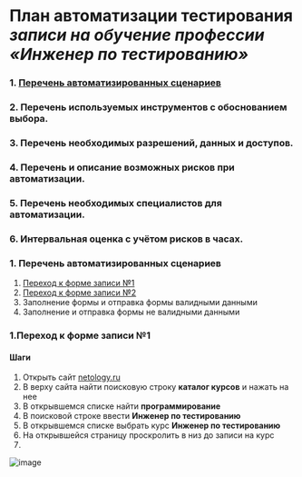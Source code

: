 # **План автоматизации тестирования _записи на обучение профессии «Инженер по тестированию»_**

### 1. [Перечень автоматизированных сценариев](#перечень-автоматизированных-сценариев)
### 2. Перечень используемых инструментов с обоснованием выбора.
### 3. Перечень необходимых разрешений, данных и доступов.
### 4. Перечень и описание возможных рисков при автоматизации.
### 5. Перечень необходимых специалистов для автоматизации.
### 6. Интервальная оценка с учётом рисков в часах.

### 1. Перечень автоматизированных сценариев

1. [Переход к форме записи №1](#переход-к-форме-записи-№1)
2. [Переход к форме записи №2](#переход-к-форме-записи-№2)
3. Заполнение формы и отправка формы валидными данными
4. Заполнение и отправка формы не валидными данными

### 1.Переход к форме записи №1
#### Шаги

1. Открыть сайт [netology.ru](https://netology.ru/)
2. В верху сайта найти поисковую строку **каталог курсов** и нажать на нее
3. В открывшемся списке найти  **программирование**
5. В поисковой строке ввести **Инженер по тестированию**
6. В открывшемся списке выбрать курс **Инженер по тестированию**
7. На открывшейся страницу проскролить в низ до записи на курс
8.
![image](https://github.com/user-attachments/assets/f2e6bc07-4d83-4053-a2d2-91b93cde5503)
 
